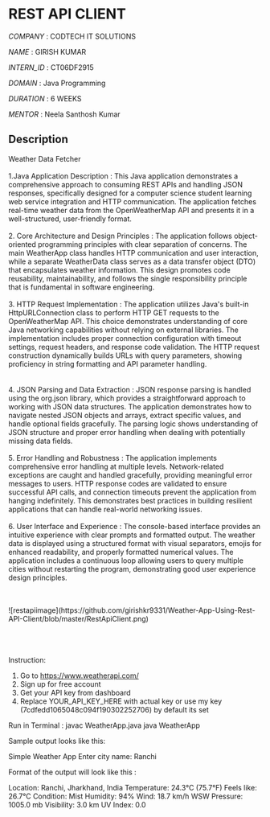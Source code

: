 # REST API CLIENT

*COMPANY* : CODTECH IT SOLUTIONS

*NAME* : GIRISH KUMAR

*INTERN_ID* : CT06DF2915

*DOMAIN* : Java Programming

*DURATION* : 6 WEEKS

*MENTOR* : Neela Santhosh Kumar

## Description

Weather Data Fetcher   <br/><br/>
1.Java Application Description : This Java application demonstrates a comprehensive approach to consuming REST APIs and handling JSON responses, specifically designed for a computer science student learning web service integration and HTTP communication. The application fetches real-time weather data from the OpenWeatherMap API and presents it in a well-structured, user-friendly format.  <br/><br/>
2. Core Architecture and Design Principles : The application follows object-oriented programming principles with clear separation of concerns. The main WeatherApp class handles HTTP communication and user interaction, while a separate WeatherData class serves as a data transfer object (DTO) that encapsulates weather information. This design promotes code reusability, maintainability, and follows the single responsibility principle that is fundamental in software engineering.  <br/><br/>
3. HTTP Request Implementation : The application utilizes Java's built-in HttpURLConnection class to perform HTTP GET requests to the OpenWeatherMap API. This choice demonstrates understanding of core Java networking capabilities without relying on external libraries. The implementation includes proper connection configuration with timeout settings, request headers, and response code validation. The HTTP request construction dynamically builds URLs with query parameters, showing proficiency in string formatting and API parameter handling. <br/><br/>  
4. JSON Parsing and Data Extraction : JSON response parsing is handled using the org.json library, which provides a straightforward approach to working with JSON data structures. The application demonstrates how to navigate nested JSON objects and arrays, extract specific values, and handle optional fields gracefully. The parsing logic shows understanding of JSON structure and proper error handling when dealing with potentially missing data fields.  <br/><br/>
5. Error Handling and Robustness  : The application implements comprehensive error handling at multiple levels. Network-related exceptions are caught and handled gracefully, providing meaningful error messages to users. HTTP response codes are validated to ensure successful API calls, and connection timeouts prevent the application from hanging indefinitely. This demonstrates best practices in building resilient applications that can handle real-world networking issues.  <br/><br/>
6. User Interface and Experience : The console-based interface provides an intuitive experience with clear prompts and formatted output. The weather data is displayed using a structured format with visual separators, emojis for enhanced readability, and properly formatted numerical values. The application includes a continuous loop allowing users to query multiple cities without restarting the program, demonstrating good user experience design principles.  <br/><br/>

<br/>
![restapiimage](https://github.com/girishkr9331/Weather-App-Using-Rest-API-Client/blob/master/RestApiClient.png)

  
<br/><br/><br/>
Instruction:
1. Go to https://www.weatherapi.com/
2. Sign up for free account
3. Get your API key from dashboard
4. Replace YOUR_API_KEY_HERE with actual key or use my key (7cdfedd1065048c094f190302252706) by default its set

Run in Terminal  : 
javac WeatherApp.java
java WeatherApp

Sample output looks like this:

Simple Weather App
Enter city name: Ranchi

Format of the output will look like this : 

Location: Ranchi, Jharkhand, India
Temperature: 24.3°C (75.7°F)
Feels like: 26.7°C
Condition: Mist
Humidity: 94%
Wind: 18.7 km/h WSW
Pressure: 1005.0 mb
Visibility: 3.0 km
UV Index: 0.0
